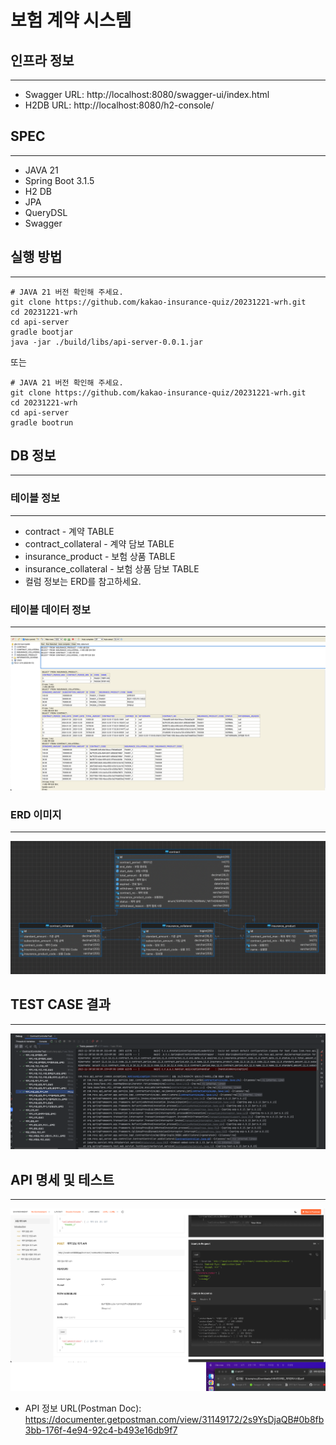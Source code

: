 # 보험 계약 시스템

## 인프라 정보

---
- Swagger URL: http://localhost:8080/swagger-ui/index.html
- H2DB URL: http://localhost:8080/h2-console/

## SPEC

---
- JAVA 21
- Spring Boot 3.1.5
- H2 DB
- JPA
- QueryDSL
- Swagger

## 실행 방법

---
````
# JAVA 21 버전 확인해 주세요.
git clone https://github.com/kakao-insurance-quiz/20231221-wrh.git
cd 20231221-wrh
cd api-server
gradle bootjar
java -jar ./build/libs/api-server-0.0.1.jar
````
또는
````
# JAVA 21 버전 확인해 주세요.
git clone https://github.com/kakao-insurance-quiz/20231221-wrh.git
cd 20231221-wrh
cd api-server
gradle bootrun

````

## DB 정보

---
### 테이블 정보 

---
- contract - 계약 TABLE
- contract_collateral - 계약 담보 TABLE
- insurance_product - 보험 상품 TABLE
- insurance_collateral - 보험 상품 담보 TABLE
- 컬럼 정보는 ERD를 참고하세요.

### 테이블 데이터 정보

---
![db_data.png](img%2Fdb_data.png)

### ERD 이미지

---
![erd.png](img%2Ferd.png)


## TEST CASE 결과

---
![test_case.png](img%2Ftest_case.png)


## API 명세 및 테스트

---
![api_desc.png](img%2Fapi_desc.png)

- API 정보 URL(Postman Doc): https://documenter.getpostman.com/view/31149172/2s9YsDjaQB#0b8fb3bb-176f-4e94-92c4-b493e16db9f7



